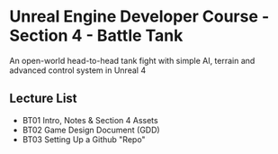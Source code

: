 # Unreal Engine Developer Course - Section 4 - Battle Tank

An open-world head-to-head tank fight with simple AI, terrain and advanced control system in Unreal 4

## Lecture List
* BT01 Intro, Notes & Section 4 Assets
* BT02 Game Design Document (GDD)
* BT03 Setting Up a Github "Repo"
